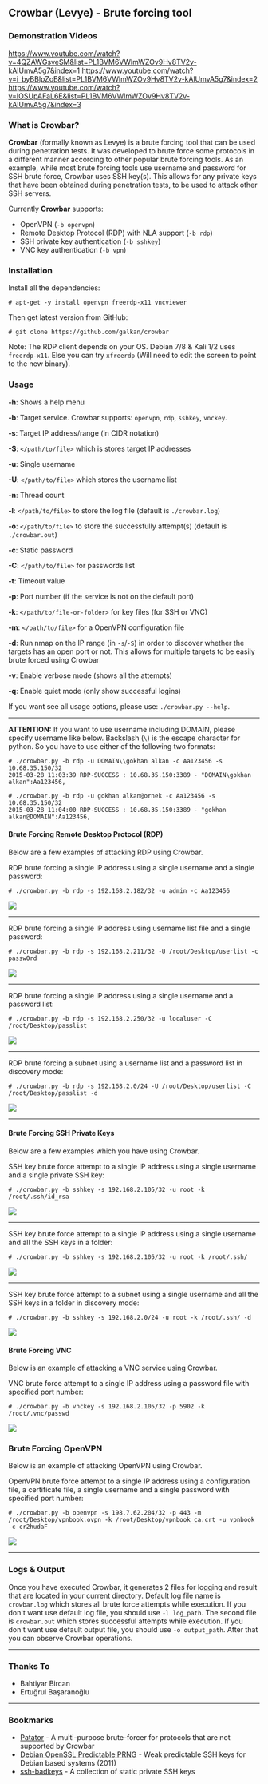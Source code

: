## Crowbar (Levye) - Brute forcing tool

### Demonstration Videos

https://www.youtube.com/watch?v=4QZAWGsveSM&list=PL1BVM6VWlmWZOv9Hv8TV2v-kAlUmvA5g7&index=1
https://www.youtube.com/watch?v=i_byBBlpZoE&list=PL1BVM6VWlmWZOv9Hv8TV2v-kAlUmvA5g7&index=2
https://www.youtube.com/watch?v=IOSUpAFaL6E&list=PL1BVM6VWlmWZOv9Hv8TV2v-kAlUmvA5g7&index=3

### What is Crowbar?

**Crowbar** (formally known as Levye) is a brute forcing tool that can be used during penetration tests. It was developed to brute force some protocols in a different manner according to other popular brute forcing tools. As an example, while most brute forcing tools use username and password for SSH brute force, Crowbar uses SSH key(s). This allows for any private keys that have been obtained during penetration tests, to be used to attack other SSH servers.

Currently **Crowbar** supports:

- OpenVPN (`-b openvpn`)
- Remote Desktop Protocol (RDP) with NLA support (`-b rdp`)
- SSH private key authentication (`-b sshkey`)
- VNC key authentication (`-b vpn`)


### Installation

Install all the dependencies:

```
# apt-get -y install openvpn freerdp-x11 vncviewer
```

Then get latest version from GitHub:

```
# git clone https://github.com/galkan/crowbar
```

Note: The RDP client depends on your OS. Debian 7/8 & Kali 1/2 uses `freerdp-x11`. Else you can try `xfreerdp` (Will need to edit the screen to point to the new binary).

### Usage

**-h**: Shows a help menu

**-b**: Target service. Crowbar supports: `openvpn`, `rdp`, `sshkey`, `vnckey`.

**-s**: Target IP address/range (in CIDR notation)

**-S**: `</path/to/file>` which is stores target IP addresses

**-u**: Single username

**-U**: `</path/to/file>` which stores the username list

**-n**: Thread count

**-l**: `</path/to/file>` to store the log file (default is `./crowbar.log`)

**-o**: `</path/to/file>` to store the successfully attempt(s) (default is `./crowbar.out`)

**-c**: Static password

**-C**: `</path/to/file>` for passwords list

**-t**: Timeout value

**-p**: Port number (if the service is not on the default port)

**-k**: `</path/to/file-or-folder>` for key files (for SSH or VNC)

**-m**: `</path/to/file>` for a OpenVPN configuration file

**-d**: Run nmap on the IP range (in `-s`/`-S`) in order to discover whether the targets has an open port or not. This allows for multiple targets to be easily brute forced using Crowbar

**-v**: Enable verbose mode (shows all the attempts)

**-q**: Enable quiet mode (only show successful logins)

If you want see all usage options, please use: `./crowbar.py --help`.

- - -

**ATTENTION:** If you want to use username including DOMAIN, please specify username like below. Backslash (`\`) is the escape character for python. So you have to use either of the following two formats:

```
# ./crowbar.py -b rdp -u DOMAIN\\gokhan alkan -c Aa123456 -s 10.68.35.150/32
2015-03-28 11:03:39 RDP-SUCCESS : 10.68.35.150:3389 - "DOMAIN\gokhan alkan":Aa123456,
```

```
# ./crowbar.py -b rdp -u gokhan alkan@ornek -c Aa123456 -s 10.68.35.150/32
2015-03-28 11:04:00 RDP-SUCCESS : 10.68.35.150:3389 - "gokhan alkan@DOMAIN":Aa123456,
```



#### Brute Forcing Remote Desktop Protocol (RDP)

Below are a few examples of attacking RDP using Crowbar.



RDP brute forcing a single IP address using a single username and a single password:

```
# ./crowbar.py -b rdp -s 192.168.2.182/32 -u admin -c Aa123456
```

![](https://raw.githubusercontent.com/galkan/crowbar/master/images/crowbar-rdp.jpg)


- - -


RDP brute forcing a single IP address using username list file and a single password:

```
# ./crowbar.py -b rdp -s 192.168.2.211/32 -U /root/Desktop/userlist -c passw0rd
```

![](https://raw.githubusercontent.com/galkan/crowbar/master/images/crowvar-rdp-dosya.jpg)


- - -


RDP brute forcing a single IP address using a single username and a password list:

```
# ./crowbar.py -b rdp -s 192.168.2.250/32 -u localuser -C /root/Desktop/passlist
```

![](https://raw.githubusercontent.com/galkan/crowbar/master/images/crowvar-rdp-dosya2.jpg)


- - -


RDP brute forcing a subnet using a username list and a password list in discovery mode:

```
# ./crowbar.py -b rdp -s 192.168.2.0/24 -U /root/Desktop/userlist -C /root/Desktop/passlist -d
```

![](https://raw.githubusercontent.com/galkan/crowbar/master/images/crowvar-rdp-kadi-parola-dosya.jpg)


- - -


#### Brute Forcing SSH Private Keys

Below are a few examples which you have using Crowbar.



SSH key brute force attempt to a single IP address using a single username and a single private SSH key:

```
# ./crowbar.py -b sshkey -s 192.168.2.105/32 -u root -k /root/.ssh/id_rsa
```

![](https://raw.githubusercontent.com/galkan/crowbar/master/images/crowbar-ssh1.jpg)


- - -


SSH key brute force attempt to a single IP address using a single username and all the SSH keys in a folder:

```
# ./crowbar.py -b sshkey -s 192.168.2.105/32 -u root -k /root/.ssh/
```

![](https://raw.githubusercontent.com/galkan/crowbar/master/images/crowbar-ssh2.jpg)


- - -


SSH key brute force attempt to a subnet using a single username and all the SSH keys in a folder in discovery mode:

```
# ./crowbar.py -b sshkey -s 192.168.2.0/24 -u root -k /root/.ssh/ -d
```

![](https://raw.githubusercontent.com/galkan/crowbar/master/images/crowbar-ssh3.jpg)



#### Brute Forcing VNC

Below is an example of attacking a VNC service using Crowbar.



VNC brute force attempt to a single IP address using a password file with specified port number:

```
# ./crowbar.py -b vnckey -s 192.168.2.105/32 -p 5902 -k /root/.vnc/passwd
```

![](https://raw.githubusercontent.com/galkan/crowbar/master/images/crowbar-vnc.jpg)



### Brute Forcing OpenVPN

Below is an example of attacking OpenVPN using Crowbar.



OpenVPN brute force attempt to a single IP address using a configuration file, a certificate file, a single username and a single password with specified port number:

```
# ./crowbar.py -b openvpn -s 198.7.62.204/32 -p 443 -m /root/Desktop/vpnbook.ovpn -k /root/Desktop/vpnbook_ca.crt -u vpnbook -c cr2hudaF
```

![](https://raw.githubusercontent.com/galkan/crowbar/master/images/crowbar-vpn.jpg)



- - -

### Logs & Output

Once you have executed Crowbar, it generates 2 files for logging and result that are located in your current directory. Default log file name is `crowbar.log` which stores all brute force attempts while execution. If you don't want use default log file, you should use `-l log_path`. The second file is `crowbar.out` which stores successful attempts while execution. If you don't want use default output file, you should use `-o output_path`. After that you can observe Crowbar operations.


- - -

### Thanks To

- Bahtiyar Bircan
- Ertuğrul Başaranoğlu



- - -

### Bookmarks

- [Patator](https://github.com/lanjelot/patator) - A multi-purpose brute-forcer for protocols that are not supported by Crowbar
- [Debian OpenSSL Predictable PRNG](https://github.com/g0tmi1k/debian-ssh) - Weak predictable SSH keys for Debian based systems (2011)
- [ssh-badkeys](https://github.com/rapid7/ssh-badkeys) - A collection of static private SSH keys
